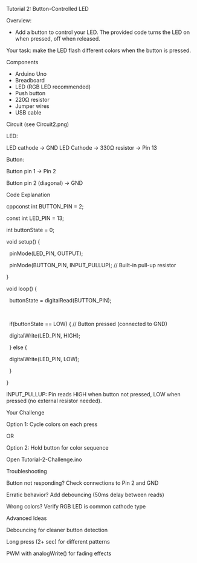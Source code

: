 Tutorial 2: Button-Controlled LED

Overview:
* Add a button to control your LED. The provided code turns the LED on when pressed, off when released.

Your task: make the LED flash different colors when the button is pressed.

Components
* Arduino Uno
* Breadboard
* LED (RGB LED recommended)
* Push button
* 220Ω resistor
* Jumper wires
* USB cable



Circuit (see Circuit2.png)

LED:

LED cathode → GND
LED Cathode → 330Ω resistor → Pin 13


Button:



Button pin 1 → Pin 2

Button pin 2 (diagonal) → GND



Code Explanation

cppconst int BUTTON\_PIN = 2;

const int LED\_PIN = 13;

int buttonState = 0;



void setup() {

&nbsp; pinMode(LED\_PIN, OUTPUT);

&nbsp; pinMode(BUTTON\_PIN, INPUT\_PULLUP);  // Built-in pull-up resistor

}



void loop() {

&nbsp; buttonState = digitalRead(BUTTON\_PIN);

&nbsp; 

&nbsp; if(buttonState == LOW) {       // Button pressed (connected to GND)

&nbsp;   digitalWrite(LED\_PIN, HIGH);

&nbsp; } else {

&nbsp;   digitalWrite(LED\_PIN, LOW);

&nbsp; }

}

INPUT\_PULLUP: Pin reads HIGH when button not pressed, LOW when pressed (no external resistor needed).

Your Challenge

Option 1: Cycle colors on each press

OR

Option 2: Hold button for color sequence

Open Tutorial-2-Challenge.ino

Troubleshooting



Button not responding? Check connections to Pin 2 and GND

Erratic behavior? Add debouncing (50ms delay between reads)

Wrong colors? Verify RGB LED is common cathode type



Advanced Ideas



Debouncing for cleaner button detection

Long press (2+ sec) for different patterns

PWM with analogWrite() for fading effects



